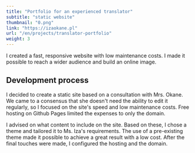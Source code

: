 ```yaml
---
title: "Portfolio for an experienced translator"
subtitle: "static website"
thumbnail: "0.png"
link: "https://izaokane.pl"
url: "/en/projects/translator-portfolio"
weight: 3
---
```


I created a fast, responsive website with low maintenance costs. I made it possible to reach a wider audience and build an online image.
<!--more-->

## Development process

I decided to create a static site based on a consultation with Mrs. Okane. We came to a consensus that she doesn't need the ability to edit it regularly, so I focused on the site's speed and low maintenance costs. Free hosting on Github Pages limited the expenses to only the domain.

I advised on what content to include on the site. Based on these, I chose a theme and tailored it to Ms. Iza's requirements. The use of a pre-existing theme made it possible to achieve a great result with a low cost. After the final touches were made, I configured the hosting and the domain.
